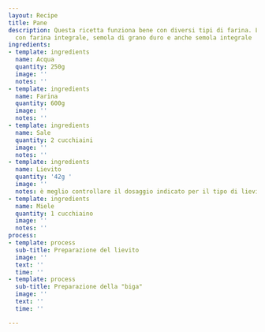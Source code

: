 ```yaml
---
layout: Recipe
title: Pane
description: Questa ricetta funziona bene con diversi tipi di farina. L'ho provata
  con farina integrale, semola di grano duro e anche semola integrale
ingredients:
- template: ingredients
  name: Acqua
  quantity: 250g
  image: ''
  notes: ''
- template: ingredients
  name: Farina
  quantity: 600g
  image: ''
  notes: ''
- template: ingredients
  name: Sale
  quantity: 2 cucchiaini
  image: ''
  notes: ''
- template: ingredients
  name: Lievito
  quantity: '42g '
  image: ''
  notes: è meglio controllare il dosaggio indicato per il tipo di lievito che usi
- template: ingredients
  name: Miele
  quantity: 1 cucchiaino
  image: ''
  notes: ''
process:
- template: process
  sub-title: Preparazione del lievito
  image: ''
  text: ''
  time: ''
- template: process
  sub-title: Preparazione della "biga"
  image: ''
  text: ''
  time: ''

---
```

